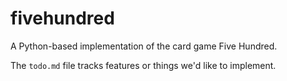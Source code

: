 # fivehundred

A Python-based implementation of the card game Five Hundred.

The `todo.md` file tracks features or things we'd like to implement.
